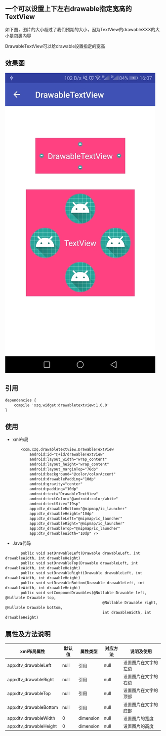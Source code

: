

## 一个可以设置上下左右drawable指定宽高的TextView

如下图，图片的大小超过了我们预期的大小，因为TextView的drawableXXX的大小是包裹内容

DrawableTextView可以给drawable设置指定的宽高


## 效果图
![Screenshots](https://github.com/xzq0125/XzqLib/blob/master/drawabletextview/drawableTextView.jpg)


## 引用

    dependencies {
        compile 'xzq.widget:drawabletextview:1.0.0'
    }


## 使用
- xml布局
```
       <com.xzq.drawabletextview.DrawableTextView
           android:id="@+id/drawableTextView"
           android:layout_width="wrap_content"
           android:layout_height="wrap_content"
           android:layout_marginTop="76dp"
           android:background="@color/colorAccent"
           android:drawablePadding="10dp"
           android:gravity="center"
           android:padding="10dp"
           android:text="DrawableTextView"
           android:textColor="@android:color/white"
           android:textSize="19sp"
           app:dtv_drawableBottom="@mipmap/ic_launcher"
           app:dtv_drawableHeight="10dp"
           app:dtv_drawableLeft="@mipmap/ic_launcher"
           app:dtv_drawableRight="@mipmap/ic_launcher"
           app:dtv_drawableTop="@mipmap/ic_launcher"
           app:dtv_drawableWidth="10dp" />
```    
    
- Java代码
```
       public void setDrawableLeft(Drawable drawableLeft, int drawableWidth, int drawableHeight)
       public void setDrawableTop(Drawable drawableLeft, int drawableWidth, int drawableHeight)
       public void setDrawableRight(Drawable drawableLeft, int drawableWidth, int drawableHeight)
       public void setDrawableBottom(Drawable drawableLeft, int drawableWidth, int drawableHeight)
       public void setCompoundDrawables(@Nullable Drawable left, @Nullable Drawable top,
                                            @Nullable Drawable right, @Nullable Drawable bottom,
                                            int drawableWidth, int drawableHeight)
```
## 属性及方法说明
xml布局属性|默认值|属性类型|对应方法|说明及使用
---|---|---|---|---
app:dtv_drawableLeft|null|引用|null|设置图片在文字的左边
app:dtv_drawableRight|null|引用|null|设置图片在文字的右边
app:dtv_drawableTop|null|引用|null|设置图片在文字的顶部
app:dtv_drawableBottom|null|引用|null|设置图片在文字的底部
app:dtv_drawableWidth|0|dimension|null|设置图片的宽度
app:dtv_drawableHeight|0|dimension|null|设置图片的高度





















